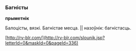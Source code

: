 ### Багністы
**прыметнік**

Балоцісты, вязкі. Багністае месца. || назоўнік: багністасць.

<a rel="author">[http://rv-blr.com/](http://rv-blr.com/slounik.jsp?letterId=0&maskId=0&pageId=336)</a>
